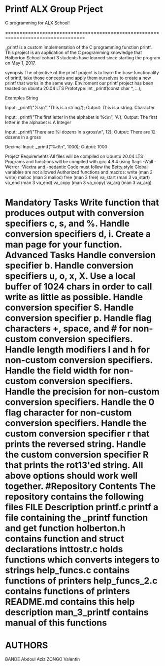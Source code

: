 # Printf ALX Group Prject
C programming for ALX School!

==================================================================================

_printf is a custom implementation of the C programming function printf. This project is an application of the C programming knowledge that Holberton School cohort 3 students have learned since starting the program on May 1, 2017.

synopsis
The objective of the printf project is to learn the base functionality of printf,
take those concepts and apply them ourselves to create a new printf that works in the same way.
Enviroment
our printf project has been teasted on ubuntu 20.04 LTS
Prototype: int _printf(const char *, ...);

Examples
String

Input: _printf("%s\n", 'This is a string.');
Output: This is a string.
Character

Input: _printf("The first letter in the alphabet is %c\n", 'A');
Output: The first letter in the alphabet is A
Integer

Input: _printf("There are %i dozens in a gross\n", 12);
Output: There are 12 dozens in a gross

Decimal
Input: _printf("%d\n", 1000);
Output: 1000

Project Requirements
All files will be compiled on Ubuntu 20.04 LTS
Programs and functions will be compiled with gcc 4.8.4 using flags -Wall -Werror -Wextra and -pedantic
Code must follow the Betty style
Global variables are not allowed
Authorized functions and macros:
write (man 2 write)
malloc (man 3 malloc)
free (man 3 free)
va_start (man 3 va_start)
va_end (man 3 va_end)
va_copy (man 3 va_copy)
va_arg (man 3 va_arg)

Mandatory Tasks
Write function that produces output with conversion specifiers c, s, and %.
Handle conversion specifiers d, i.
Create a man page for your function.
Advanced Tasks
Handle conversion specifier b.
Handle conversion specifiers u, o, x, X.
Use a local buffer of 1024 chars in order to call write as little as possible.
Handle conversion specifier S.
Handle conversion specifier p.
Handle flag characters +, space, and # for non-custom conversion specifiers.
Handle length modifiers l and h for non-custom conversion specifiers.
Handle the field width for non-custom conversion specifiers.
Handle the precision for non-custom conversion specifiers.
Handle the 0 flag character for non-custom conversion specifiers.
Handle the custom conversion specifier r that prints the reversed string.
Handle the custom conversion specifier R that prints the rot13'ed string.
All above options should work well together.
#Repository Contents
The repository contains the following files
FILE	Description
printf.c	printf a file containing the _printf function and get function
holberton.h	contains function and struct declarations
inttostr.c	holds functions which converts integers to strings
help_funcs.c	contains functions of printers
help_funcs_2.c	contains functions of printers
README.md	contains this help description
man_3_printf	contains manual of this functions
=======================================================================================

# AUTHORS
BANDE Abdoul Aziz
ZONGO Valentin

